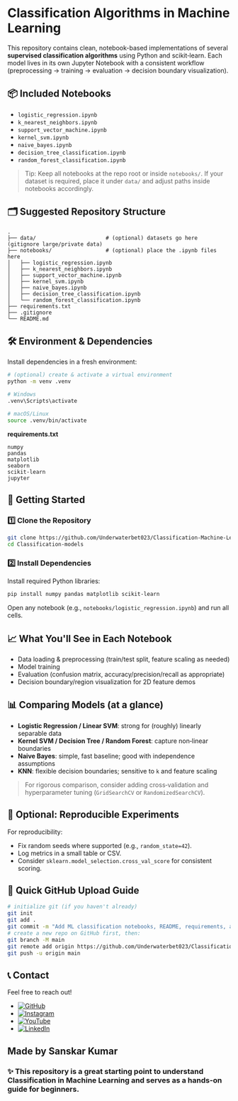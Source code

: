 # Classification Algorithms in Machine Learning

This repository contains clean, notebook-based implementations of several **supervised classification algorithms** using Python and scikit‑learn. Each model lives in its own Jupyter Notebook with a consistent workflow (preprocessing → training → evaluation → decision boundary visualization).

## 📦 Included Notebooks

- `logistic_regression.ipynb`
- `k_nearest_neighbors.ipynb`
- `support_vector_machine.ipynb`
- `kernel_svm.ipynb`
- `naive_bayes.ipynb`
- `decision_tree_classification.ipynb`
- `random_forest_classification.ipynb`

> Tip: Keep all notebooks at the repo root or inside `notebooks/`. If your dataset is required, place it under `data/` and adjust paths inside notebooks accordingly.

## 🗂️ Suggested Repository Structure

```
.
├── data/                      # (optional) datasets go here (gitignore large/private data)
├── notebooks/                 # (optional) place the .ipynb files here
│   ├── logistic_regression.ipynb
│   ├── k_nearest_neighbors.ipynb
│   ├── support_vector_machine.ipynb
│   ├── kernel_svm.ipynb
│   ├── naive_bayes.ipynb
│   ├── decision_tree_classification.ipynb
│   └── random_forest_classification.ipynb
├── requirements.txt
├── .gitignore
└── README.md
```

## 🛠️ Environment & Dependencies

Install dependencies in a fresh environment:

```bash
# (optional) create & activate a virtual environment
python -m venv .venv

# Windows
.venv\Scripts\activate

# macOS/Linux
source .venv/bin/activate

```

**requirements.txt**
```
numpy
pandas
matplotlib
seaborn
scikit-learn
jupyter
```
## 🚀 Getting Started  

### 1️⃣ Clone the Repository  
```bash
git clone https://github.com/Underwaterbet023/Classification-Machine-Learning.git
cd Classification-models

```
### 2️⃣ Install Dependencies

Install required Python libraries:

```bash
pip install numpy pandas matplotlib scikit-learn

```

Open any notebook (e.g., `notebooks/logistic_regression.ipynb`) and run all cells.

## 📈 What You'll See in Each Notebook

- Data loading & preprocessing (train/test split, feature scaling as needed)
- Model training
- Evaluation (confusion matrix, accuracy/precision/recall as appropriate)
- Decision boundary/region visualization for 2D feature demos

## 📊 Comparing Models (at a glance)

- **Logistic Regression / Linear SVM**: strong for (roughly) linearly separable data
- **Kernel SVM / Decision Tree / Random Forest**: capture non‑linear boundaries
- **Naive Bayes**: simple, fast baseline; good with independence assumptions
- **KNN**: flexible decision boundaries; sensitive to `k` and feature scaling

> For rigorous comparison, consider adding cross‑validation and hyperparameter tuning (`GridSearchCV` or `RandomizedSearchCV`).

## 🧪 Optional: Reproducible Experiments

For reproducibility:
- Fix random seeds where supported (e.g., `random_state=42`).
- Log metrics in a small table or CSV.
- Consider `sklearn.model_selection.cross_val_score` for consistent scoring.

## 🚀 Quick GitHub Upload Guide

```bash
# initialize git (if you haven't already)
git init
git add .
git commit -m "Add ML classification notebooks, README, requirements, and gitignore"
# create a new repo on GitHub first, then:
git branch -M main
git remote add origin https://github.com/Underwaterbet023/Classification-Machine-Learning.git
git push -u origin main
```

## 📞 Contact
Feel free to reach out!

- [![GitHub](https://img.shields.io/badge/GitHub-Underwaterbet023-181717?style=flat&logo=github)](https://github.com/Underwaterbet023)
- [![Instagram](https://img.shields.io/badge/Instagram-KumarSanskar55-E4405F?style=flat&logo=instagram)](https://www.instagram.com/KumarSanskar55)
- [![YouTube](https://img.shields.io/badge/YouTube-SanskarKumar--i1s-FF0000?style=flat&logo=youtube)](https://www.youtube.com/@SanskarKumar-i1s)
- [![LinkedIn](https://img.shields.io/badge/LinkedIn-Sanskar%20Kumar-0077B5?style=flat&logo=linkedin)](https://www.linkedin.com/in/sanskar-kumar-65162a2b5/)

## Made by Sanskar Kumar

### ✨ This repository is a great starting point to understand Classification in Machine Learning and serves as a hands-on guide for beginners.
